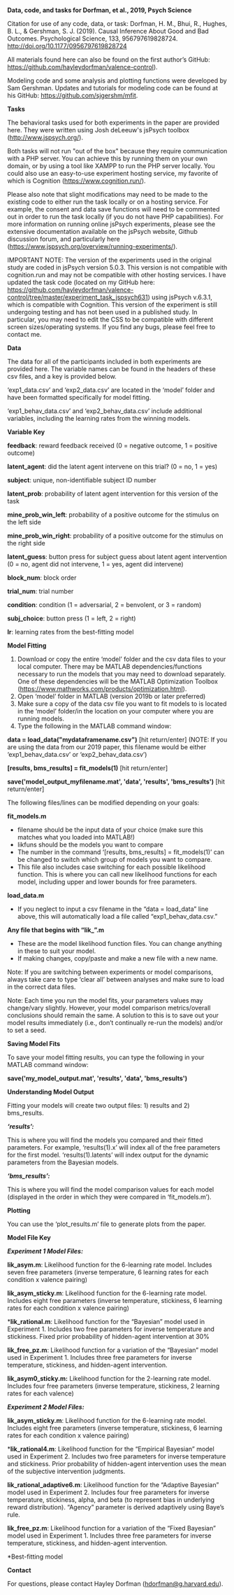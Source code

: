 **Data, code, and tasks for Dorfman, et al., 2019, Psych Science**

Citation for use of any code, data, or task: Dorfman, H. M., Bhui, R., Hughes, B. L., & Gershman, S. J. (2019). Causal Inference About Good and Bad Outcomes. Psychological Science, 133, 956797619828724. http://doi.org/10.1177/0956797619828724

All materials found here can also be found on the first author’s GitHub: https://github.com/hayleydorfman/valence-control).

Modeling code and some analysis and plotting functions were developed by Sam Gershman. Updates and tutorials for modeling code can be found at his GitHub: https://github.com/sjgershm/mfit.

**Tasks**

The behavioral tasks used for both experiments in the paper are provided here. They were written using Josh deLeeuw's jsPsych toolbox (http://www.jspsych.org/).

Both tasks will not run "out of the box" because they require communication with a PHP server. You can achieve this by running them on your own domain, or by using a tool like XAMPP to run the PHP server locally. You could also use an easy-to-use experiment hosting service, my favorite of which is Cognition (https://www.cognition.run/).

Please also note that slight modifications may need to be made to the existing code to either run the task locally or on a hosting service. For example, the consent and data save functions will need to be commented out in order to run the task locally (if you do not have PHP capabilities). For more information on running online jsPsych experiments, please see the extensive documentation available on the jsPsych website, Github discussion forum, and particularly here (https://www.jspsych.org/overview/running-experiments/).

IMPORTANT NOTE: The version of the experiments used in the original study are coded in jsPsych version 5.0.3. This version is not compatible with cognition.run and may not be compatible with other hosting services. I have updated the task code (located on my GitHub here: https://github.com/hayleydorfman/valence-control/tree/master/experiment_task_jspsych631) using jsPsych v.6.3.1, which is compatible with Cognition. This version of the experiment is still undergoing testing and has not been used in a published study. In particular, you may need to edit the CSS to be compatible with different screen sizes/operating systems. If you find any bugs, please feel free to contact me.

**Data**

The data for all of the participants included in both experiments are provided here. The variable names can be found in the headers of these csv files, and a key is provided below.

‘exp1_data.csv’ and ‘exp2_data.csv’ are located in the ‘model’ folder and have been formatted specifically for model fitting.

‘exp1_behav_data.csv’ and ‘exp2_behav_data.csv’ include additional variables, including the learning rates from the winning models.


**Variable Key**

**feedback**: reward feedback received (0 = negative outcome, 1 = positive outcome)

**latent_agent**: did the latent agent intervene on this trial? (0 = no, 1 = yes)

**subject**: unique, non-identifiable subject ID number

**latent_prob**: probability of latent agent intervention for this version of the task

**mine_prob_win_left**: probability of a positive outcome for the stimulus on the left side

**mine_prob_win_right**: probability of a positive outcome for the stimulus on the right side

**latent_guess**: button press for subject guess about latent agent intervention (0 = no, agent did not intervene, 1 = yes, agent did intervene)

**block_num**: block order

**trial_num**: trial number

**condition**: condition (1 = adversarial, 2 = benvolent, or 3 = random)

**subj_choice**: button press (1 = left, 2 = right)

**lr**: learning rates from the best-fitting model

**Model Fitting**

1.	Download or copy the entire ‘model’ folder and the csv data files to your local computer. There may be MATLAB dependencies/functions necessary to run the models that you may need to download separately. One of these dependencies will be the MATLAB Optimization Toolbox (https://www.mathworks.com/products/optimization.html). 
2.	Open ‘model’ folder in MATLAB (version 2019b or later preferred)
3.	Make sure a copy of the data csv file you want to fit models to is located in the ‘model’ folder/in the location on your computer where you are running models.
4.	Type the following in the MATLAB command window:

**data = load_data("mydataframename.csv")** [hit return/enter] 
(NOTE: If you are using the data from our 2019 paper, this filename would be either ‘exp1_behav_data.csv’ or ‘exp2_behav_data.csv’)

**[results, bms_results] = fit_models(1)** [hit return/enter]

**save('model_output_myfilename.mat', 'data', 'results', 'bms_results')** [hit return/enter]

The following files/lines can be modified depending on your goals:

**fit_models.m**

 - filename should be the input data of your choice (make sure this matches what you loaded into MATLAB!)
 - likfuns should be the models you want to compare
 - The number in the command ‘[results, bms_results] = fit_models(1)’ can be changed to switch which group of models you want to compare.
 - This file also includes case switching for each possible likelihood function. This is where you can call new likelihood functions for each model, including upper and lower bounds for free parameters.


**load_data.m**

 - If you neglect to input a csv filename in the “data = load_data” line above, this will automatically load a file called “exp1_behav_data.csv.”

**Any file that begins with “lik_”.m**

 - These are the model likelihood function files. You can change anything in these to suit your model.
 - If making changes, copy/paste and make a new file with a new name.

Note: If you are switching between experiments or model comparisons, always take care to type ‘clear all’ between analyses and make sure to load in the correct data files.

Note: Each time you run the model fits, your parameters values may change/vary slightly. However, your model comparison metrics/overall conclusions should remain the same. A solution to this is to save out your model results immediately (i.e., don’t continually re-run the models) and/or to set a seed.

**Saving Model Fits**

To save your model fitting results, you can type the following in your MATLAB command window:

**save('my_model_output.mat', 'results', 'data', 'bms_results')**

**Understanding Model Output**

Fitting your models will create two output files: 1) results and 2) bms_results.

***‘results’:***

This is where you will find the models you compared and their fitted parameters.  For example, ‘results(1).x’ will index all of the free parameters for the first model. ‘results(1).latents’ will index output for the dynamic parameters from the Bayesian models.

***‘bms_results’:***

This is where you will find the model comparison values for each model (displayed in the order in which they were compared in ‘fit_models.m’).

**Plotting**

You can use the ‘plot_results.m’ file to generate plots from the paper.

**Model File Key**

***Experiment 1 Model Files:***

**lik_asym.m**: Likelihood function for the 6-learning rate model. Includes seven free parameters (inverse temperature, 6 learning rates for each condition x valence pairing)

**lik_asym_sticky.m**: Likelihood function for the 6-learning rate model. Includes eight free parameters (inverse temperature, stickiness, 6 learning rates for each condition x valence pairing)

***lik_rational.m**: Likelihood function for the “Bayesian” model used in Experiment 1. Includes two free parameters for inverse temperature and stickiness. Fixed prior probability of hidden-agent intervention at 30%

**lik_free_pz.m**: Likelihood function for a variation of the “Bayesian” model used in Experiment 1. Includes three free parameters for inverse temperature, stickiness, and hidden-agent intervention.

**lik_asym0_sticky.m:** Likelihood function for the 2-learning rate model. Includes four free parameters (inverse temperature, stickiness, 2 learning rates for each valence)

***Experiment 2 Model Files:***

**lik_asym_sticky.m**: Likelihood function for the 6-learning rate model. Includes eight free parameters (inverse temperature, stickiness, 6 learning rates for each condition x valence pairing)

***lik_rational4.m**: Likelihood function for the “Empirical Bayesian” model used in Experiment 2. Includes two free parameters for inverse temperature and stickiness. Prior probability of hidden-agent intervention uses the mean of the subjective intervention judgments.

**lik_rational_adaptive6.m**: Likelihood function for the “Adaptive Bayesian” model used in Experiment 2. Includes four free parameters for inverse temperature, stickiness, alpha, and beta (to represent bias in underlying reward distribution). “Agency” parameter is derived adaptively using Baye’s rule.

**lik_free_pz.m**: Likelihood function for a variation of the “Fixed Bayesian” model used in Experiment 1. Includes three free parameters for inverse temperature, stickiness, and hidden-agent intervention.

*Best-fitting model

**Contact**

For questions, please contact Hayley Dorfman (hdorfman@g.harvard.edu).



